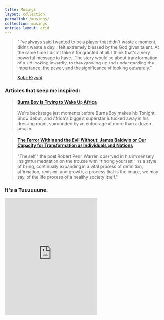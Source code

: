 ```yaml
---
title: Musings
layout: collection
permalink: /musings/
collection: musings
entries_layout: grid
---
```


> "I've always said I wanted to be a player that didn't waste a moment, didn't waste a day. I felt extremely blessed by the God given talent. At the same time I didn't take it for granted at all. I think that's a very powerful message to have...The story would be about transformation of a kid looking inwardly, to then growing up and understanding the importance, the power, and the significance of looking outwardly."
> 
> <cite><a href="https://youtu.be/spll56K7ZNg">Kobe Bryant</a></cite>


### Articles that keep me inspired: 


<div>
<blockquote class="embedly-card"><h4>
<a href="https://www.gq.com/story/burna-boy-african-king-profile">Burna Boy Is Trying to Wake Up Africa</a></h4><p>We're backstage just moments before Burna Boy makes his Tonight Show debut, and Africa's biggest superstar is tucked away in his dressing room, surrounded by an entourage of more than a dozen people.</p></blockquote>
<script async src="//cdn.embedly.com/widgets/platform.js" charset="UTF-8"></script>
</div>

<div>
<blockquote class="embedly-card"><h4><a href="https://www.brainpickings.org/2017/08/14/james-baldwin-nothing-personal-evil/">The Terror Within and the Evil Without: James Baldwin on Our Capacity for Transformation as Individuals and Nations</a></h4><p>"The self," the poet Robert Penn Warren observed in his immensely insightful meditation on the trouble with "finding yourself," "is a style of being, continually expanding in a vital process of definition, affirmation, revision, and growth, a process that is the image, we may say, of the life process of a healthy society itself."</p></blockquote>
<script async src="//cdn.embedly.com/widgets/platform.js" charset="UTF-8"></script>
</div>

### It's a Tuuuuuune.

<div class="align-left">
<iframe src="https://open.spotify.com/embed/playlist/7sISTvyPBUqHQ89ro4pPBM" width="300" height="380" frameborder="0" allowtransparency="true" allow="encrypted-media"></iframe>
</div>

